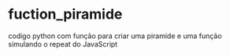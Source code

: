 # fuction_piramide
codigo python com função para criar uma piramide e uma função simulando o repeat do JavaScript
